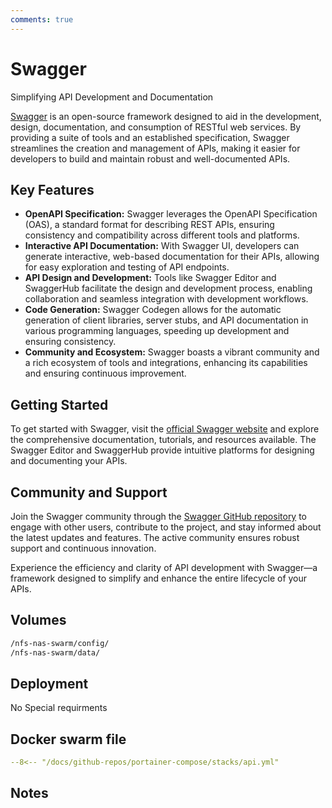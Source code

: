 ```yaml
---
comments: true
---
```


# Swagger

Simplifying API Development and Documentation

[Swagger](https://swagger.io/) is an open-source framework designed to aid in the development, design, documentation, and consumption of RESTful web services. By providing a suite of tools and an established specification, Swagger streamlines the creation and management of APIs, making it easier for developers to build and maintain robust and well-documented APIs.

## Key Features

- **OpenAPI Specification:** Swagger leverages the OpenAPI Specification (OAS), a standard format for describing REST APIs, ensuring consistency and compatibility across different tools and platforms.
- **Interactive API Documentation:** With Swagger UI, developers can generate interactive, web-based documentation for their APIs, allowing for easy exploration and testing of API endpoints.
- **API Design and Development:** Tools like Swagger Editor and SwaggerHub facilitate the design and development process, enabling collaboration and seamless integration with development workflows.
- **Code Generation:** Swagger Codegen allows for the automatic generation of client libraries, server stubs, and API documentation in various programming languages, speeding up development and ensuring consistency.
- **Community and Ecosystem:** Swagger boasts a vibrant community and a rich ecosystem of tools and integrations, enhancing its capabilities and ensuring continuous improvement.

## Getting Started

To get started with Swagger, visit the [official Swagger website](https://swagger.io/) and explore the comprehensive documentation, tutorials, and resources available. The Swagger Editor and SwaggerHub provide intuitive platforms for designing and documenting your APIs.

## Community and Support

Join the Swagger community through the [Swagger GitHub repository](https://github.com/swagger-api) to engage with other users, contribute to the project, and stay informed about the latest updates and features. The active community ensures robust support and continuous innovation.

Experience the efficiency and clarity of API development with Swagger—a framework designed to simplify and enhance the entire lifecycle of your APIs.


## Volumes

```bash
/nfs-nas-swarm/config/
/nfs-nas-swarm/data/
```

## Deployment
No Special requirments

## Docker swarm file
``` yaml linenums="1" 
--8<-- "/docs/github-repos/portainer-compose/stacks/api.yml"
```

## Notes

